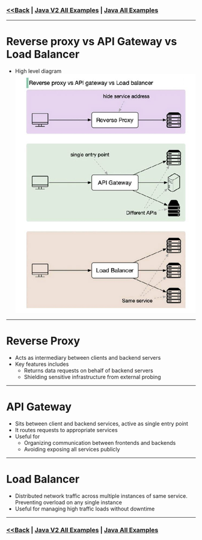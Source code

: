 ### [<<Back](../README.md) | [Java V2 All Examples](https://github.com/avinashbabudonthu/java/blob/master/java-v2/README.md) | [Java All Examples](https://github.com/avinashbabudonthu/java/blob/master/README.md)
------
# Reverse proxy vs API Gateway vs Load Balancer
* High level diagram\
![picture](../img/000001.jpg)
------
# Reverse Proxy
* Acts as intermediary between clients and backend servers
* Key features includes
    * Returns data requests on behalf of backend servers
    * Shielding sensitive infrastructure from external probing
------
# API Gateway
* Sits between client and backend services, active as single entry point
* It routes requests to appropriate services
* Useful for
    * Organizing communication between frontends and backends
    * Avoiding exposing all services publicly
------
# Load Balancer
* Distributed network traffic across multiple instances of same service. Preventing overload on any single instance
* Useful for managing high traffic loads without downtime
------
### [<<Back](../README.md) | [Java V2 All Examples](https://github.com/avinashbabudonthu/java/blob/master/java-v2/README.md) | [Java All Examples](https://github.com/avinashbabudonthu/java/blob/master/README.md)